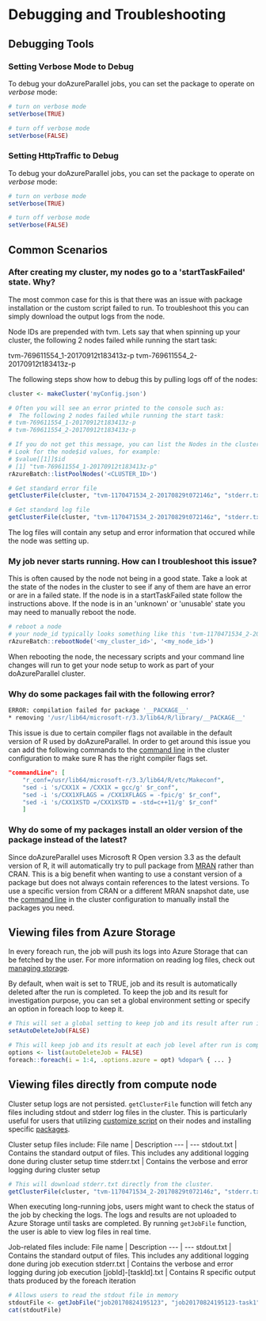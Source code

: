 # Debugging and Troubleshooting

## Debugging Tools

### Setting Verbose Mode to Debug

To debug your doAzureParallel jobs, you can set the package to operate on *verbose* mode:

```R
# turn on verbose mode
setVerbose(TRUE)

# turn off verbose mode
setVerbose(FALSE)
```
### Setting HttpTraffic to Debug

To debug your doAzureParallel jobs, you can set the package to operate on *verbose* mode:

```R
# turn on verbose mode
setVerbose(TRUE)

# turn off verbose mode
setVerbose(FALSE)
```

## Common Scenarios

### After creating my cluster, my nodes go to a 'startTaskFailed' state. Why?
The most common case for this is that there was an issue with package installation or the custom script failed to run. To troubleshoot this you can simply download the output logs from the node.

Node IDs are prepended with tvm. Lets say that when spinning up your cluster, the following 2 nodes failed while running the start task:

tvm-769611554_1-20170912t183413z-p
tvm-769611554_2-20170912t183413z-p

The following steps show how to debug this by pulling logs off of the nodes:

```r
cluster <- makeCluster('myConfig.json')

# Often you will see an error printed to the console such as:
#  The following 2 nodes failed while running the start task:
# tvm-769611554_1-20170912t183413z-p
# tvm-769611554_2-20170912t183413z-p

# If you do not get this message, you can list the Nodes in the cluster
# Look for the node$id values, for example:
# $value[[1]]$id
# [1] "tvm-769611554_1-20170912t183413z-p"
rAzureBatch::listPoolNodes('<CLUSTER_ID>')

# Get standard error file
getClusterFile(cluster, "tvm-1170471534_2-20170829t072146z", "stderr.txt", downloadPath = "pool-errors.txt")

# Get standard log file
getClusterFile(cluster, "tvm-1170471534_2-20170829t072146z", "stderr.txt", downloadPath = "pool-logs.txt")
```

The log files will contain any setup and error information that occured while the node was setting up.

### My job never starts running. How can I troubleshoot this issue?
This is often caused by the node not being in a good state. Take a look at the state of the nodes in the cluster to see if any of them are have an error or are in a failed state. If the node is in a startTaskFailed state follow the instructions above. If the node is in an 'unknown' or 'unusable' state you may need to manually reboot the node.

```r
# reboot a node
# your node_id typically looks something like this 'tvm-1170471534_2-20170829t072146z'
rAzureBatch::rebootNode('<my_cluster_id>', '<my_node_id>')
```

When rebooting the node, the necessary scripts and your command line changes will run to get your node setup to work as part of your doAzureParallel cluster.

### Why do some packages fail with the following error?
```sh
ERROR: compilation failed for package '__PACKAGE__'
* removing '/usr/lib64/microsoft-r/3.3/lib64/R/library/__PACKAGE__'
```

This issue is due to certain compiler flags not available in the default version of R used by doAzureParallel. In order to get around this issue you can add the following commands to the [command line](./30-customize-cluster.md#running-commands-when-the-cluster-starts) in the cluster configuration to make sure R has the right compiler flags set.

```json
"commandLine": [
    "r_conf=/usr/lib64/microsoft-r/3.3/lib64/R/etc/Makeconf",
    "sed -i 's/CXX1X = /CXX1X = gcc/g' $r_conf",
    "sed -i 's/CXX1XFLAGS = /CXX1XFLAGS = -fpic/g' $r_conf",
    "sed -i 's/CXX1XSTD =/CXX1XSTD = -std=c++11/g' $r_conf"
    ]
```


### Why do some of my packages install an older version of the package instead of the latest?
Since doAzureParallel uses Microsoft R Open version 3.3 as the default version of R, it will automatically try to pull package from [MRAN](https://mran.microsoft.com/) rather than CRAN. This is a big benefit when wanting to use a constant version of a package but does not always contain references to the latest versions. To use a specific version from CRAN or a different MRAN snapshot date, use the [command line](./30-customize-cluster.md#running-commands-when-the-cluster-starts) in the cluster configuration to manually install the packages you need.

## Viewing files from Azure Storage
In every foreach run, the job will push its logs into Azure Storage that can be fetched by the user. For more information on reading log files, check out [managing storage](./41-managing-storage-via-R.md).

By default, when wait is set to TRUE, job and its result is automatically deleted after the run is completed. To keep the job and its result for investigation purpose, you can set a global environment setting or specify an option in foreach loop to keep it.

```R
# This will set a global setting to keep job and its result after run is completed. 
setAutoDeleteJob(FALSE)

# This will keep job and its result at each job level after run is completed.
options <- list(autoDeleteJob = FALSE)
foreach::foreach(i = 1:4, .options.azure = opt) %dopar% { ... }
```

## Viewing files directly from compute node
Cluster setup logs are not persisted. `getClusterFile` function will fetch any files including stdout and stderr log files in the cluster. This is particularly useful for users that utilizing [customize script](./30-customize-cluster.md) on their nodes and installing specific [packages](./20-package-management.md).

Cluster setup files include:
File name | Description
--- | ---
stdout.txt | Contains the standard output of files. This includes any additional logging done during cluster setup time
stderr.txt | Contains the verbose and error logging during cluster setup

```R
# This will download stderr.txt directly from the cluster. 
getClusterFile(cluster, "tvm-1170471534_2-20170829t072146z", "stderr.txt", downloadPath = "pool-errors.txt")
```

When executing long-running jobs, users might want to check the status of the job by checking the logs. The logs and results are not uploaded to Azure Storage until tasks are completed. By running `getJobFile` function, the user is able to view log files in real time.

Job-related files include:
File name | Description
--- | ---
stdout.txt | Contains the standard output of files. This includes any additional logging done during job execution
stderr.txt | Contains the verbose and error logging during job execution
[jobId]-[taskId].txt | Contains R specific output thats produced by the foreach iteration

```R
# Allows users to read the stdout file in memory 
stdoutFile <- getJobFile("job20170824195123", "job20170824195123-task1", "stdout.txt")
cat(stdoutFile)
```

